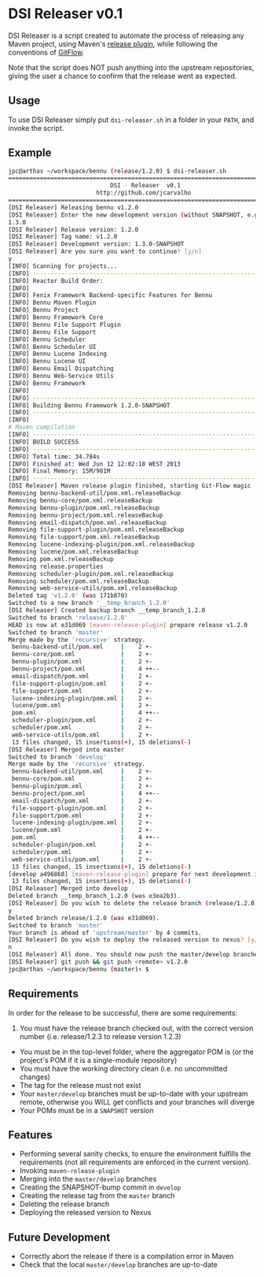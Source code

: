 DSI Releaser v0.1
=========

DSI Releaser is a script created to automate the process of releasing any Maven project, using Maven's [release plugin](http://maven.apache.org/maven-release/maven-release-plugin/), while following the conventions of [GitFlow](http://nvie.com/posts/a-successful-git-branching-model/).

Note that the script does NOT push anything into the upstream repositories, giving the user a chance to confirm that the release went as expected.

## Usage

To use DSI Releaser simply put `dsi-releaser.sh` in a folder in your `PATH`, and invoke the script.

## Example

```sh
jpc@arthas ~/workspace/bennu (release/1.2.0) $ dsi-releaser.sh 
=================================================================================
                             DSI - Releaser  v0.1
                         http://github.com/jcarvalho                             
=================================================================================
[DSI Releaser] Releasing bennu v1.2.0
[DSI Releaser] Enter the new development version (without SNAPSHOT, e.g. 1.4.2):
1.3.0
[DSI Releaser] Release version: 1.2.0
[DSI Releaser] Tag name: v1.2.0
[DSI Releaser] Development version: 1.3.0-SNAPSHOT
[DSI Releaser] Are you sure you want to continue? [y/n]
y
[INFO] Scanning for projects...
[INFO] ------------------------------------------------------------------------
[INFO] Reactor Build Order:
[INFO] 
[INFO] Fenix Framework Backend-specific Features for Bennu
[INFO] Bennu Maven Plugin
[INFO] Bennu Project
[INFO] Bennu Framework Core
[INFO] Bennu File Support Plugin
[INFO] Bennu File Support
[INFO] Bennu Scheduler
[INFO] Bennu Scheduler UI
[INFO] Bennu Lucene Indexing
[INFO] Bennu Lucene UI
[INFO] Bennu Email Dispatching
[INFO] Bennu Web-Service Utils
[INFO] Bennu Framework
[INFO]                                                                         
[INFO] ------------------------------------------------------------------------
[INFO] Building Bennu Framework 1.2.0-SNAPSHOT
[INFO] ------------------------------------------------------------------------
[INFO] 
# Maven compilation
[INFO] ------------------------------------------------------------------------
[INFO] BUILD SUCCESS
[INFO] ------------------------------------------------------------------------
[INFO] Total time: 34.784s
[INFO] Finished at: Wed Jun 12 12:02:18 WEST 2013
[INFO] Final Memory: 15M/981M
[INFO] ------------------------------------------------------------------------
[DSI Releaser] Maven release plugin finished, starting Git-Flow magic
Removing bennu-backend-util/pom.xml.releaseBackup
Removing bennu-core/pom.xml.releaseBackup
Removing bennu-plugin/pom.xml.releaseBackup
Removing bennu-project/pom.xml.releaseBackup
Removing email-dispatch/pom.xml.releaseBackup
Removing file-support-plugin/pom.xml.releaseBackup
Removing file-support/pom.xml.releaseBackup
Removing lucene-indexing-plugin/pom.xml.releaseBackup
Removing lucene/pom.xml.releaseBackup
Removing pom.xml.releaseBackup
Removing release.properties
Removing scheduler-plugin/pom.xml.releaseBackup
Removing scheduler/pom.xml.releaseBackup
Removing web-service-utils/pom.xml.releaseBackup
Deleted tag 'v1.2.0' (was 171b870)
Switched to a new branch '__temp_branch_1.2.0'
[DSI Releaser] Created backup branch __temp_branch_1.2.0
Switched to branch 'release/1.2.0'
HEAD is now at e31d069 [maven-release-plugin] prepare release v1.2.0
Switched to branch 'master'
Merge made by the 'recursive' strategy.
 bennu-backend-util/pom.xml     |    2 +-
 bennu-core/pom.xml             |    2 +-
 bennu-plugin/pom.xml           |    2 +-
 bennu-project/pom.xml          |    4 ++--
 email-dispatch/pom.xml         |    2 +-
 file-support-plugin/pom.xml    |    2 +-
 file-support/pom.xml           |    2 +-
 lucene-indexing-plugin/pom.xml |    2 +-
 lucene/pom.xml                 |    2 +-
 pom.xml                        |    4 ++--
 scheduler-plugin/pom.xml       |    2 +-
 scheduler/pom.xml              |    2 +-
 web-service-utils/pom.xml      |    2 +-
 13 files changed, 15 insertions(+), 15 deletions(-)
[DSI Releaser] Merged into master
Switched to branch 'develop'
Merge made by the 'recursive' strategy.
 bennu-backend-util/pom.xml     |    2 +-
 bennu-core/pom.xml             |    2 +-
 bennu-plugin/pom.xml           |    2 +-
 bennu-project/pom.xml          |    4 ++--
 email-dispatch/pom.xml         |    2 +-
 file-support-plugin/pom.xml    |    2 +-
 file-support/pom.xml           |    2 +-
 lucene-indexing-plugin/pom.xml |    2 +-
 lucene/pom.xml                 |    2 +-
 pom.xml                        |    4 ++--
 scheduler-plugin/pom.xml       |    2 +-
 scheduler/pom.xml              |    2 +-
 web-service-utils/pom.xml      |    2 +-
 13 files changed, 15 insertions(+), 15 deletions(-)
[develop a496868] [maven-release-plugin] prepare for next development iteration
 13 files changed, 15 insertions(+), 15 deletions(-)
[DSI Releaser] Merged into develop
Deleted branch __temp_branch_1.2.0 (was e3ea2b3).
[DSI Releaser] Do you wish to delete the release branch (release/1.2.0)? [y/n]
y
Deleted branch release/1.2.0 (was e31d069).
Switched to branch 'master'
Your branch is ahead of 'upstream/master' by 4 commits.
[DSI Releaser] Do you wish to deploy the released version to nexus? [y/n]
n
[DSI Releaser] All done. You should now push the master/develop branches as well as the tags using:
[DSI Releaser] git push && git push <remote> v1.2.0
jpc@arthas ~/workspace/bennu (master)↑ $ 

```


## Requirements


In order for the release to be successful, there are some requirements:

 1. You must have the release branch checked out, with the correct version number (i.e. release/1.2.3 to release version 1.2.3)
 * You must be in the top-level folder, where the aggregator POM is (or the project's POM if it is a single-module repository)
 * You must have the working directory clean (i.e. no uncommitted changes)
 * The tag for the release must not exist
 * Your `master/develop` branches must be up-to-date with your upstream remote, otherwise you WILL get conflicts and your branches will diverge
 * Your POMs must be in a `SNAPSHOT` version

## Features

 * Performing several sanity checks, to ensure the environment fulfills the requirements (not all requirements are enforced in the current version).
 * Invoking `maven-release-plugin`
 * Merging into the `master/develop` branches
 * Creating the SNAPSHOT-bump commit in `develop`
 * Creating the release tag from the `master` branch
 * Deleting the release branch
 * Deploying the released version to Nexus
  
## Future Development

 * Correctly abort the release if there is a compilation error in Maven
 * Check that the local `master/develop` branches are up-to-date
 